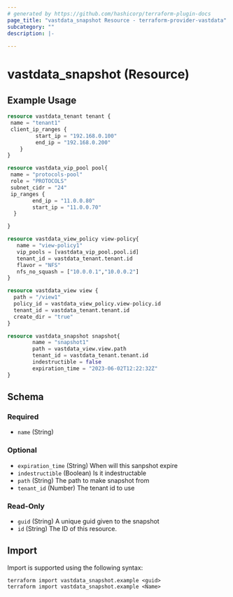```yaml
---
# generated by https://github.com/hashicorp/terraform-plugin-docs
page_title: "vastdata_snapshot Resource - terraform-provider-vastdata"
subcategory: ""
description: |-
  
---
```


# vastdata_snapshot (Resource)



## Example Usage

```terraform
resource vastdata_tenant tenant {
 name = "tenant1"
 client_ip_ranges {
         start_ip = "192.168.0.100"
         end_ip = "192.168.0.200"
    }
}

resource vastdata_vip_pool pool{
 name = "protocols-pool"
 role = "PROTOCOLS"
 subnet_cidr = "24"
 ip_ranges {
        end_ip = "11.0.0.80"
        start_ip = "11.0.0.70"
  }

}

resource vastdata_view_policy view-policy{
   name = "view-policy1"
   vip_pools = [vastdata_vip_pool.pool.id]
   tenant_id = vastdata_tenant.tenant.id
   flavor = "NFS"
   nfs_no_squash = ["10.0.0.1","10.0.0.2"]
}

resource vastdata_view view {
  path = "/view1"
  policy_id = vastdata_view_policy.view-policy.id
  tenant_id = vastdata_tenant.tenant.id
  create_dir = "true"
}

resource vastdata_snapshot snapshot{
        name = "snapshot1"
        path = vastdata_view.view.path
        tenant_id = vastdata_tenant.tenant.id
        indestructible = false
        expiration_time = "2023-06-02T12:22:32Z"
}
```

<!-- schema generated by tfplugindocs -->
## Schema

### Required

- `name` (String)

### Optional

- `expiration_time` (String) When will this sanpshot expire
- `indestructible` (Boolean) Is it indestructable
- `path` (String) The path to make snapshot from
- `tenant_id` (Number) The tenant id to use

### Read-Only

- `guid` (String) A unique guid given to the snapshot
- `id` (String) The ID of this resource.

## Import

Import is supported using the following syntax:

```shell
terraform import vastdata_snapshot.example <guid>
terraform import vastdata_snapshot.example <Name>
```

